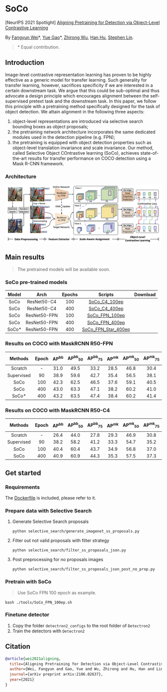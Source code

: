 # SoCo
[NeurIPS 2021 Spotlight] [Aligning Pretraining for Detection via Object-Level Contrastive Learning](https://arxiv.org/abs/2106.02637)

By [Fangyun Wei](https://scholar.google.com/citations?user=-ncz2s8AAAAJ&hl=en)\*, [Yue Gao](https://yuegao.me)\*, [Zhirong Wu](https://scholar.google.com/citations?user=lH4zgcIAAAAJ&hl=en), [Han Hu](https://ancientmooner.github.io), [Stephen Lin](https://www.microsoft.com/en-us/research/people/stevelin/).
> \* Equal contribution.


## Introduction
Image-level contrastive representation learning has proven to be highly effective as a generic model for transfer learning. 
Such generality for transfer learning, however, sacrifices specificity if we are interested in a certain downstream task.
We argue that this could be sub-optimal and thus advocate a design principle which encourages alignment between the self-supervised pretext task and the downstream task.
In this paper, we follow this principle with a pretraining method specifically designed for the task of object detection. 
We attain alignment in the following three aspects:
1) object-level representations are introduced via selective search bounding boxes as object proposals;
2) the pretraining network architecture incorporates the same dedicated modules used in the detection pipeline (e.g. FPN);
3) the pretraining is equipped with object detection properties such as object-level translation invariance and scale invariance.
Our method, called Selective Object COntrastive learning (SoCo), achieves state-of-the-art results for transfer performance on COCO detection using a Mask R-CNN framework.


### Architecture
![](figures/overview.png)


## Main results
> The pretrained models will be available soon.
### SoCo pre-trained models
| Model |     Arch     | Epochs |                       Scripts                       | Download |
|:-----:|:------------:|:------:|:---------------------------------------------------:|:--------:|
|  SoCo |  ResNet50-C4 |   100  |       [SoCo_C4_100ep](tools/SoCo_C4_100ep.sh)       |          |
|  SoCo |  ResNet50-C4 |   400  |       [SoCo_C4_400ep](tools/SoCo_C4_400ep.sh)       |          |
|  SoCo | ResNet50-FPN |   100  |      [SoCo_FPN_100ep](tools/SoCo_FPN_100ep.sh)      |          |
|  SoCo | ResNet50-FPN |   400  |      [SoCo_FPN_400ep](tools/SoCo_FPN_400ep.sh)      |          |
| SoCo* | ResNet50-FPN |   400  | [SoCo_FPN_Star_400ep](tools/SoCo_FPN_Star_400ep.sh) |          |


### Results on COCO with MaskRCNN **R50-FPN**
| Methods    | Epoch | AP<sup>bb</sup> | AP<sup>bb</sup><sub>50</sub> | AP<sup>bb</sup><sub>75</sub> | AP<sup>mk</sup> | AP<sup>mk</sup><sub>50</sub> | AP<sup>mk</sup><sub>75</sub> | Detectron2 trained |
|:----------:|:-----:|:---------------:|:----------------------------:|:----------------------------:|:---------------:|:----------------------------:|:----------------------------:|:------------------:|
| Scratch    | -     | 31.0            | 49.5                         | 33.2                         | 28.5            | 46.8                         | 30.4                         |        --          |
| Supervised | 90    | 38.9            | 59.6                         | 42.7                         | 35.4            | 56.5                         | 38.1                         |        --          |
| SoCo       | 100   | 42.3            | 62.5                         | 46.5                         | 37.6            | 59.1                         | 40.5                         |                    |
| SoCo       | 400   | 43.0            | 63.3                         | 47.1                         | 38.2            | 60.2                         | 41.0                         |                    |
| SoCo*      | 400   | 43.2            | 63.5                         | 47.4                         | 38.4            | 60.2                         | 41.4                         |                    |


### Results on COCO with MaskRCNN **R50-C4**
| Methods    | Epoch | AP<sup>bb</sup> | AP<sup>bb</sup><sub>50</sub> | AP<sup>bb</sup><sub>75</sub> | AP<sup>mk</sup> | AP<sup>mk</sup><sub>50</sub> | AP<sup>mk</sup><sub>75</sub> | Detectron2 trained |
|:----------:|:-----:|:---------------:|:----------------------------:|:----------------------------:|:---------------:|:----------------------------:|:----------------------------:|:------------------:|
| Scratch    | -     | 26.4            | 44.0                         | 27.8                         | 29.3            | 46.9                         | 30.8                         |        --          |
| Supervised | 90    | 38.2            | 58.2                         | 41.2                         | 33.3            | 54.7                         | 35.2                         |        --          |
| SoCo       | 100   | 40.4            | 60.4                         | 43.7                         | 34.9            | 56.8                         | 37.0                         |                    |
| SoCo       | 400   | 40.9            | 60.9                         | 44.3                         | 35.3            | 57.5                         | 37.3                         |                    |


## Get started
### Requirements
The [Dockerfile](docker/Dockerfile) is included, please refer to it.


### Prepare data with Selective Search
1. Generate Selective Search proposals
    ```shell
    python selective_search/generate_imagenet_ss_proposals.py
    ```
2. Filter out not valid proposals with filter strategy
    ```shell
    python selective_search/filter_ss_proposals_json.py
    ```
3. Post preprocessing for no proposals images
    ```shell
    python selective_search/filter_ss_proposals_json_post_no_prop.py
    ```


### Pretrain with SoCo
> Use SoCo FPN 100 epoch as example.
```shell
bash ./tools/SoCo_FPN_100ep.sh
```


### Finetune detector
1. Copy the folder `detectron2_configs` to the root folder of `Detectron2`
2. Train the detectors with `Detectron2`


## Citation
```bib
@article{wei2021aligning,
  title={Aligning Pretraining for Detection via Object-Level Contrastive Learning},
  author={Wei, Fangyun and Gao, Yue and Wu, Zhirong and Hu, Han and Lin, Stephen},
  journal={arXiv preprint arXiv:2106.02637},
  year={2021}
}
```
